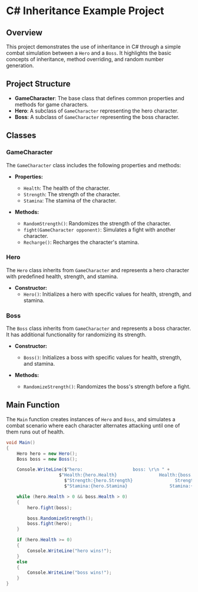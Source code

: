 # **C# Inheritance Example Project**

## **Overview**

This project demonstrates the use of inheritance in C# through a simple combat simulation between a `Hero` and a `Boss`. 
It highlights the basic concepts of inheritance, method overriding, and random number generation.

## **Project Structure**

- **GameCharacter**: The base class that defines common properties and methods for game characters.
- **Hero**: A subclass of `GameCharacter` representing the hero character.
- **Boss**: A subclass of `GameCharacter` representing the boss character.

## **Classes**

### **GameCharacter**

The `GameCharacter` class includes the following properties and methods:

- **Properties:**
  - `Health`: The health of the character.
  - `Strength`: The strength of the character.
  - `Stamina`: The stamina of the character.

- **Methods:**
  - `RandomStrength()`: Randomizes the strength of the character.
  - `fight(GameCharacter opponent)`: Simulates a fight with another character.
  - `Recharge()`: Recharges the character's stamina.

### **Hero**

The `Hero` class inherits from `GameCharacter` and represents a hero character with predefined health, strength, and stamina.

- **Constructor:**
  - `Hero()`: Initializes a hero with specific values for health, strength, and stamina.

### **Boss**

The `Boss` class inherits from `GameCharacter` and represents a boss character. It has additional functionality for randomizing its strength.

- **Constructor:**
  - `Boss()`: Initializes a boss with specific values for health, strength, and stamina.

- **Methods:**
  - `RandomizeStrength()`: Randomizes the boss's strength before a fight.

## **Main Function**

The `Main` function creates instances of `Hero` and `Boss`, and simulates a combat scenario where each character alternates attacking until one of them runs out of health.

```csharp
void Main()
{
    Hero hero = new Hero();
    Boss boss = new Boss();

    Console.WriteLine($"hero:                   boss: \r\n " +
                    $"Health:{hero.Health}                Health:{boss.Health}\r\n" +
                      $"Strength:{hero.Strength}                Strength:{boss.Strength}\r\n" +
                      $"Stamina:{hero.Stamina}                Stamina:{boss.Stamina}\r\n");

    while (hero.Health > 0 && boss.Health > 0)
    {
        hero.fight(boss);

        boss.RandomizeStrength();
        boss.fight(hero);
    }

    if (hero.Health >= 0)
    {
        Console.WriteLine("hero wins!");
    }
    else
    {
        Console.WriteLine("boss wins!");
    }
}
